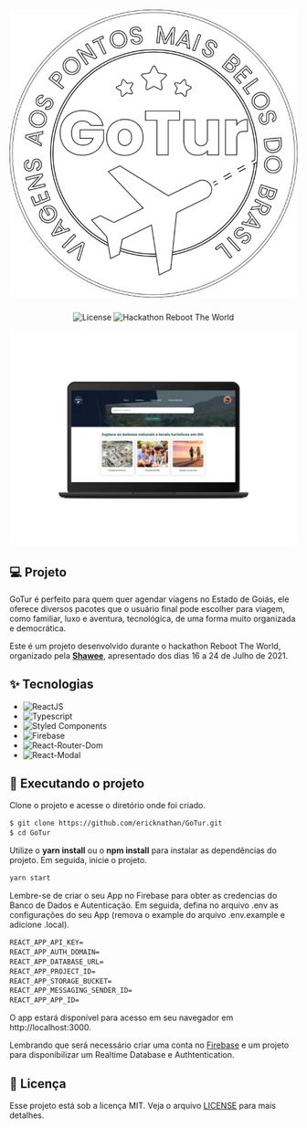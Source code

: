<h1 align="center">
  <img alt="GoTur" src=".github/images/logo.png" />
</h1>

<p align="center">
  <img src="https://img.shields.io/static/v1?label=License&message=MIT&color=295C57&labelColor=404040&style=flat-square" alt="License" >

 <img src="https://img.shields.io/static/v1?label=Hackaton&message=Reboot+The+World&color=295C57&labelColor=404040&style=flat-square" alt="Hackathon Reboot The World" />
</p>


![Mockup](.github/images/mockup.png)

## 💻 Projeto
GoTur é perfeito para quem quer agendar viagens no Estado de Goiás, ele oferece diversos pacotes que o usuário final pode escolher para viagem, como familiar, luxo e aventura, tecnológica, de uma forma muito organizada e democrática. 

Este é um projeto desenvolvido durante o hackathon Reboot The World, organizado pela **[Shawee](https://shawee.io/pt/)**, apresentado dos dias 16 a 24 de Julho de 2021.


## ✨ Tecnologias

- ![ReactJS](https://reactjs.org/)
- ![Typescript](https://www.typescriptlang.org/)
- ![Styled Components](https://styled-components.com/)
- ![Firebase](https://firebase.google.com/)
- ![React-Router-Dom](https://reactrouter.com/)
- ![React-Modal](https://github.com/reactjs/react-modal)

## 🚀 Executando o projeto


Clone o projeto e acesse o diretório onde foi criado.

```bash
$ git clone https://github.com/ericknathan/GoTur.git
$ cd GoTur
```

Utilize o **yarn install** ou o **npm install** para instalar as dependências do projeto.
Em seguida, inicie o projeto.

```bash
yarn start
```

Lembre-se de criar o seu App no Firebase para obter as credencias do Banco de Dados e Autenticação. Em seguida, defina no arquivo .env as configurações do seu App (remova o example do arquivo .env.example e adicione .local).
 
 ```cl
REACT_APP_API_KEY=
REACT_APP_AUTH_DOMAIN=
REACT_APP_DATABASE_URL=
REACT_APP_PROJECT_ID=
REACT_APP_STORAGE_BUCKET=
REACT_APP_MESSAGING_SENDER_ID=
REACT_APP_APP_ID=
```

O app estará disponível para acesso em seu navegador em http://localhost:3000.

Lembrando que será necessário criar uma conta no [Firebase](https://firebase.google.com/) e um projeto para disponibilizar um Realtime Database e Authtentication.

## 📄 Licença

Esse projeto está sob a licença MIT. Veja o arquivo [LICENSE](LICENSE) para mais detalhes.

<br />